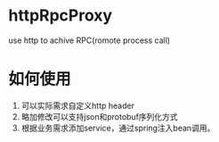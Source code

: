 # httpRpcProxy
use http to achive RPC(romote process call)

# 如何使用
1. 可以实际需求自定义http header
2. 略加修改可以支持json和protobuf序列化方式
3. 根据业务需求添加service，通过spring注入bean调用。
